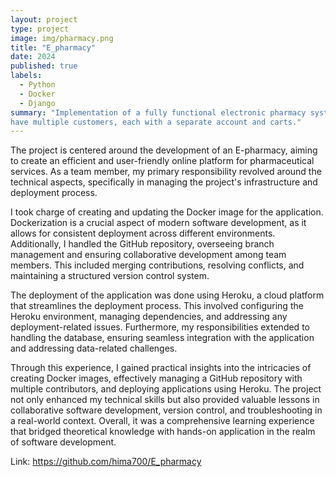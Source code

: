 ```yaml
---
layout: project
type: project
image: img/pharmacy.png
title: "E_pharmacy"
date: 2024
published: true
labels:
  - Python
  - Docker
  - Django
summary: "Implementation of a fully functional electronic pharmacy system with the ability to
have multiple customers, each with a separate account and carts."
---
```


The project is centered around the development of an E-pharmacy, aiming to create an efficient and user-friendly online platform for pharmaceutical services. As a team member, my primary responsibility revolved around the technical aspects, specifically in managing the project's infrastructure and deployment process.

I took charge of creating and updating the Docker image for the application. Dockerization is a crucial aspect of modern software development, as it allows for consistent deployment across different environments. Additionally, I handled the GitHub repository, overseeing branch management and ensuring collaborative development among team members. This included merging contributions, resolving conflicts, and maintaining a structured version control system.

The deployment of the application was done using Heroku, a cloud platform that streamlines the deployment process. This involved configuring the Heroku environment, managing dependencies, and addressing any deployment-related issues. Furthermore, my responsibilities extended to handling the database, ensuring seamless integration with the application and addressing data-related challenges.

Through this experience, I gained practical insights into the intricacies of creating Docker images, effectively managing a GitHub repository with multiple contributors, and deploying applications using Heroku. The project not only enhanced my technical skills but also provided valuable lessons in collaborative software development, version control, and troubleshooting in a real-world context. Overall, it was a comprehensive learning experience that bridged theoretical knowledge with hands-on application in the realm of software development.

Link: https://github.com/hima700/E_pharmacy
